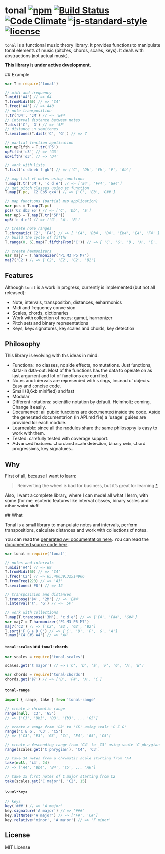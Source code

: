# tonal [![npm](https://img.shields.io/npm/v/tonal.svg)](https://www.npmjs.com/package/tonal) [![Build Status](https://travis-ci.org/danigb/tonal.svg?branch=master)](https://travis-ci.org/danigb/tonal) [![Code Climate](https://codeclimate.com/github/danigb/tonal/badges/gpa.svg)](https://codeclimate.com/github/danigb/tonal) [![js-standard-style](https://img.shields.io/badge/code%20style-standard-brightgreen.svg?style=flat)](https://github.com/feross/standard) [![license](https://img.shields.io/npm/l/tonal.svg)](https://www.npmjs.com/package/tonal)

`tonal` is a functional music theory library. It provides functions to manipulate tonal elements of music (pitches, chords, scales, keys). It deals with abstractions (not actual music).

__This library is under active development.__

## Example

```js
var T = require('tonal')

// midi and frequency
T.midi('A4') // => 64
T.fromMidi(60) // => 'C4'
T.freq('A4') // => 440
// note transposition
T.tr('D4', '2M') // => 'E#4'
// interval distance between notes
T.dist('C', 'G') // => '5P'
// distance in semitones
T.semitones(T.dist('C', 'G')) // => 7

// partial function application
var upFifth = T.tr('P5')
upFifth('c3') // => 'G3'
upFifth('g3') // => 'D4'

// work with lists
T.list('c db eb f gb') // => ['C', 'Db', 'Eb', 'F', 'Gb']

// map list of notes using functions
T.map(T.tr('3M'), 'c d e') // => ['E4', 'F#4', 'G#4']
// get pitch classes using pc function
T.map(T.pc, 'C2 Eb5 gx4') // => ['C', 'Eb', 'G##']

// map functions (partial map application)
var pcs = T.map(T.pc)
pcs('C2 db3 e5') // => ['C', 'Db', 'E']
var up5 = T.map(T.tr('5P'))
up5('c d e') // => ['G', 'A', 'B']

// Create note ranges
T.chromatic('C2', 'F4') // => [ 'C4', 'Db4', 'D4', 'Eb4', 'E4', 'F4' ]
// build the cycle of fifths
T.range(0, 6).map(T.fifthsFrom('C')) // => [ 'C', 'G', 'D', 'A', 'E', 'B', 'F#' ]

// create harmonizers
var maj7 = T.harmonizer('P1 M3 P5 M7')
maj7('C2') // => ['C2', 'E2', 'G2', 'B2']
```

## Features

Although `tonal` is a work in progress, currently is implemented (but not all released):

- Note, intervals, transposition, distances, enharmonics
- Midi and frequency conversion
- Scales, chords, dictionaries
- Work with collection of notes: gamut, harmonizer
- Pitch sets and binary representations
- Keys, keys signatures, key scales and chords, key detection

## Philosophy

This library is evolving with this ideas in mind:

- Functional: no classes, no side effects, no mutations. Just functions, data-in data-out. Most of the functions has the data to operate on as last argument and lot of functions are currified.
- Notes and intervals are represented with strings, instead of objects. Easy and concise code.
- Small (8,6kb minified) and fast
- Modular
- Different notations: scientific notation by default. Helmholtz coming. Change it easily.
- Documented: all public functions are documented inside the code. Aside the generated documentation (in API.md file) a 'usage' guides are provided for each module.
- Learneable: since all the modules share the same philosophy is easy to work with them.
- Tested: carefully tested with coverage support.
- Advanced features: chord and scale detection, binary sets, chord progressions, key signatures...

## Why

First of all, because I want to learn:

> Reinventing the wheel is bad for business, but it’s great for learning
[*](http://philipwalton.com/articles/how-to-become-a-great-front-end-engineer)

Also, I want a complete library, where I can model all what I learn, with some (for me) esoteric features like interval classes, binary scales and other weird stuff.

## What

Tonal is a small library to manipulate notes and intervals, perform transpositions, calculate distances and work with collections of notes.

You can read the [generated API documentation here](https://github.com/danigb/tonal/blob/tonal2/docs/API.md). You can read the [documented source code here](https://cdn.rawgit.com/danigb/tonal/tonal2/docs/T.html).

```js
var tonal = require('tonal')

// notes and intervals
T.midi('A4') // => 69
T.fromMidi(60) // => 'C4'
T.freq('C2') // => 65.40639132514966
T.fromFreq(220) // => 'A3'
T.semitones('P8') // => 12

// transposition and distances
T.tranpose('D4', '2M') // => 'E#4'
T.interval('C', 'G') // => '5P'

// work with collections
T.map(T.transpose('3M'), 'c d e') // => ['E4', 'F#4', 'G#4']
var maj7 = T.harmonizer('P1 M3 P5 M7')
maj7('C2') // => ['C2', 'E2', 'G2', 'B2']
T.sort('F G a D C') // => ['C', 'D', 'F', 'G', 'A']
T.max('C4 C#3 A4') // => 'A4'
```

#### `tonal-scales` and `tonal-chords`

```js
var scales = require('tonal-scales')

scales.get('C major') // => ['C', 'D', 'E', 'F', 'G', 'A', 'B']

var chords = require('tonal-chords')
chords.get('D7') // => ['D', 'F#', 'A', 'C']
```


#### `tonal-range`

```js
import { range, take } from 'tonal-range'

// create a chromatic range
range(null, 'C3', 'G5')
// => ['C3', 'Db3', 'D3', 'Eb3', ... 'G5']

// create a range from 'C3' to 'C5' using scale 'C E G'
range('C E G', 'C3', 'C5')
// => ['C3', 'E3', 'G3', 'C4', 'E4', 'G5', 'C5']

// create a descending range from 'C4' to 'C3' using scale 'C phrygian'
range(scales.get('C phrygian'), 'C4', 'C3')

// take 24 notes from a chromatic scale starting from 'A4'
take(null, 'A4', 24)
// => ['A4', 'Bb4', 'B4', 'C5', ... 'A6']

// take 15 first notes of C major starting from C2
take(scales.get('C major'), 'C2', 15)
```

#### `tonal-keys`

```js
// keys
key('###') // => 'A major'
key.signature('A major') // => '###'
key.altNotes('A major') // => ['F#', 'C#']
key.relative('minor', 'A major') // => 'F minor'
```


## License

MIT License
